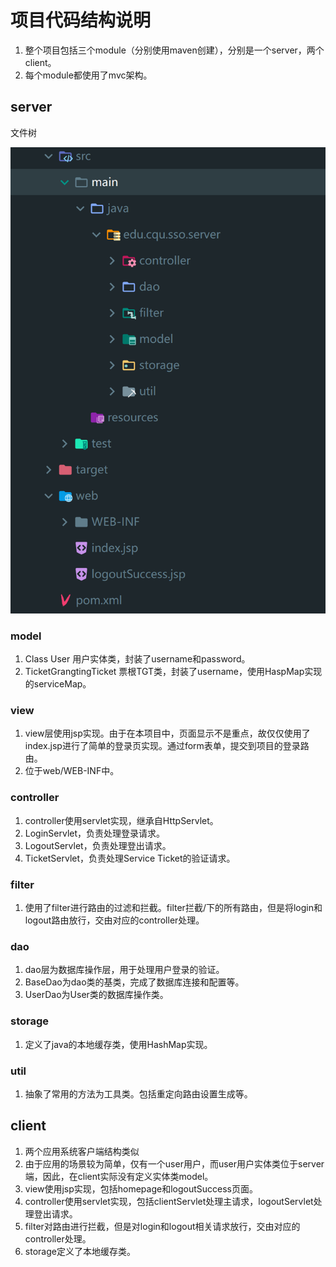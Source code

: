 # 项目代码结构说明

1. 整个项目包括三个module（分别使用maven创建），分别是一个server，两个client。
2. 每个module都使用了mvc架构。

## server

文件树

![avatar](arch.png)

### model

1. Class User 用户实体类，封装了username和password。
2. TicketGrangtingTicket 票根TGT类，封装了username，使用HaspMap实现的serviceMap。

### view

1. view层使用jsp实现。由于在本项目中，页面显示不是重点，故仅仅使用了index.jsp进行了简单的登录页实现。通过form表单，提交到项目的登录路由。
2. 位于web/WEB-INF中。

### controller

1. controller使用servlet实现，继承自HttpServlet。
2. LoginServlet，负责处理登录请求。
3. LogoutServlet，负责处理登出请求。
4. TicketServlet，负责处理Service Ticket的验证请求。

### filter

1. 使用了filter进行路由的过滤和拦截。filter拦截/下的所有路由，但是将login和logout路由放行，交由对应的controller处理。

### dao

1. dao层为数据库操作层，用于处理用户登录的验证。
2. BaseDao为dao类的基类，完成了数据库连接和配置等。
3. UserDao为User类的数据库操作类。

### storage

1. 定义了java的本地缓存类，使用HashMap实现。

### util

1. 抽象了常用的方法为工具类。包括重定向路由设置生成等。

## client

1. 两个应用系统客户端结构类似
2. 由于应用的场景较为简单，仅有一个user用户，而user用户实体类位于server端，因此，在client实际没有定义实体类model。
3. view使用jsp实现，包括homepage和logoutSuccess页面。
4. controller使用servlet实现，包括clientServlet处理主请求，logoutServlet处理登出请求。
5. filter对路由进行拦截，但是对login和logout相关请求放行，交由对应的controller处理。
6. storage定义了本地缓存类。

